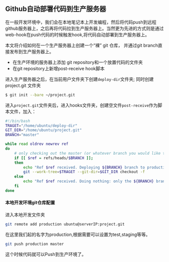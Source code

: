 ## Github自动部署代码到生产服务器

在一般开发环境中，我们会在本地笔记本上开发编程，然后将代码push到远程github服务器上，之后再将代码拉到生产服务器上。当然更为先进的方式则是通过web-hook在push代码的时候触发hook,将代码自动部署到生产服务器上。

本文将介绍如何在一个生产服务器上创建一个“裸” git 仓库， 并通过git branch直接发布到生产服务器上。

* 在生产环境的服务器上添加 git repository和一个放置代码的文件夹
* 在git repository上新增post-receive hook脚本

进入生产服务器之后，在当前用户文件夹下创建`deploy-dir`文件夹;
同时创建project.git 文件夹

```bash
$ git init --bare ~/project.git
```

进入`project.git`文件夹后，进入hooks文件夹，创建空文件`post-receive`作为脚本文件，加入：

```bash
#!/bin/bash
TRAGET="/home/ubuntu/deploy-dir"
GIT_DIR="/home/ubuntu/project.git"
BRANCH="master"

while read oldrev newrev ref
do
	# only checking out the master (or whatever branch you would like to deploy)
	if [[ $ref = refs/heads/$BRANCH ]];
	then
		echo "Ref $ref received. Deploying ${BRANCH} branch to production..."
		git --work-tree=$TRAGET --git-dir=$GIT_DIR checkout -f
	else
		echo "Ref $ref received. Doing nothing: only the ${BRANCH} branch may be deployed on this server."
	fi
done

```
#### 本地开发环境git仓库配置
进入本地开发文件夹

```bash
git remote add production ubuntu@serverIP:project.git
```

在这里我们起的名字为production,根据需要可以设置为test,staging等等。

```bash
git push production master
```

这个时候代码就可以Push到生产环境了。